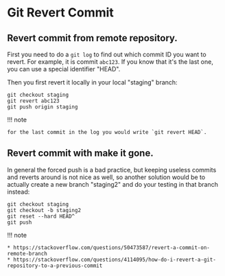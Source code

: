 # Git Revert Commit

## Revert commit from remote repository.

First you need to do a `git log` to find out which commit ID you want to revert.
For example, it is commit `abc123`. If you know that it's the last one, you can use a special identifier "HEAD".

Then you first revert it locally in your local "staging" branch:

```shell
git checkout staging
git revert abc123
git push origin staging
```

!!! note

    for the last commit in the log you would write `git revert HEAD`.

## Revert commit with make it gone.

In general the forced push is a bad practice, but keeping useless commits and
reverts around is not nice as well, so another solution would be to actually
create a new branch "staging2" and do your testing in that branch instead:

```shell
git checkout staging
git checkout -b staging2
git reset --hard HEAD^
git push
```

!!! note

    * https://stackoverflow.com/questions/50473587/revert-a-commit-on-remote-branch
    * https://stackoverflow.com/questions/4114095/how-do-i-revert-a-git-repository-to-a-previous-commit
